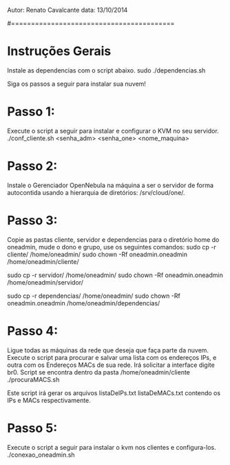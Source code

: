 Autor: Renato Cavalcante
data: 13/10/2014

#=========================================
# Instruções Gerais

Instale as dependencias com o script abaixo.
sudo ./dependencias.sh

Siga os passos a seguir para instalar sua nuvem!
# Passo 1:
Execute o script a seguir para instalar e configurar o KVM no seu servidor.
./conf_cliente.sh <senha_adm> <senha_one> <nome_maquina> <ip>

# Passo 2:
Instale o Gerenciador OpenNebula na máquina a ser o servidor de forma autocontida usando a hierarquia de diretórios: /srv/cloud/one/.

# Passo 3:
Copie as pastas cliente, servidor e dependencias para o diretório home do oneadmin, mude o dono e grupo, use os seguintes comandos:
sudo cp -r cliente/ /home/oneadmin/
sudo chown -Rf oneadmin.oneadmin /home/oneadmin/cliente/

sudo cp -r servidor/ /home/oneadmin/
sudo chown -Rf oneadmin.oneadmin /home/oneadmin/servidor/

sudo cp -r dependencias/ /home/oneadmin/
sudo chown -Rf oneadmin.oneadmin /home/oneadmin/dependencias/

# Passo 4:
Ligue todas as máquinas da rede que deseja que faça parte da nuvem. 
Execute o script para procurar e salvar uma lista com os endereços IPs, e outra com os Endereços MACs de sua rede. Irá solicitar a interface digite br0. Script se encontra dentro da pasta /home/oneadmin/cliente
./procuraMACS.sh

Este script irá gerar os arquivos listaDeIPs.txt listaDeMACs.txt contendo os IPs e MACs respectivamente.

# Passo 5:
Execute o script a seguir para instalar o kvm nos clientes e configura-los.
./conexao_oneadmin.sh



